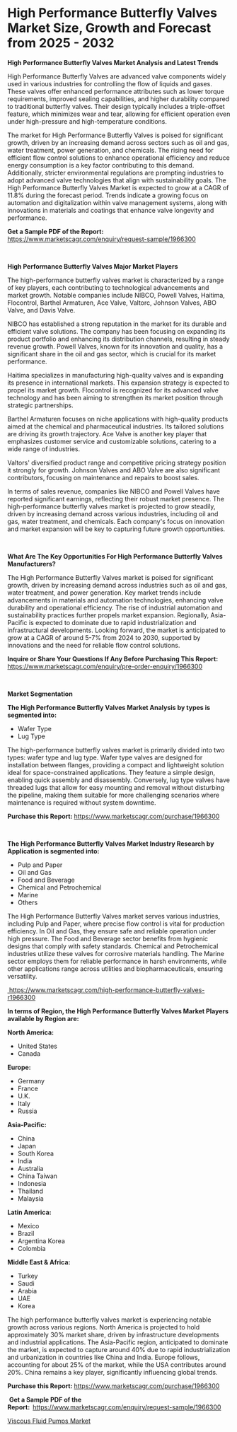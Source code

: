 <p><h1>High Performance Butterfly Valves Market Size, Growth and Forecast from 2025 - 2032</h1></p><p><strong>High Performance Butterfly Valves Market Analysis and Latest Trends</strong></p>
<p><p>High Performance Butterfly Valves are advanced valve components widely used in various industries for controlling the flow of liquids and gases. These valves offer enhanced performance attributes such as lower torque requirements, improved sealing capabilities, and higher durability compared to traditional butterfly valves. Their design typically includes a triple-offset feature, which minimizes wear and tear, allowing for efficient operation even under high-pressure and high-temperature conditions.</p><p>The market for High Performance Butterfly Valves is poised for significant growth, driven by an increasing demand across sectors such as oil and gas, water treatment, power generation, and chemicals. The rising need for efficient flow control solutions to enhance operational efficiency and reduce energy consumption is a key factor contributing to this demand. Additionally, stricter environmental regulations are prompting industries to adopt advanced valve technologies that align with sustainability goals. The High Performance Butterfly Valves Market is expected to grow at a CAGR of 11.8% during the forecast period. Trends indicate a growing focus on automation and digitalization within valve management systems, along with innovations in materials and coatings that enhance valve longevity and performance.</p></p>
<p><strong>Get a Sample PDF of the Report:&nbsp;</strong> <a href="https://www.marketscagr.com/enquiry/request-sample/1966300?utm_campaign=2465&utm_medium=2&utm_source=Github&utm_content=ia&utm_term=10042025&utm_id=high-performance-butterfly-valves">https://www.marketscagr.com/enquiry/request-sample/1966300</a></p>
<p>&nbsp;</p>
<p><strong>High Performance Butterfly Valves Major Market Players</strong></p>
<p><p>The high-performance butterfly valves market is characterized by a range of key players, each contributing to technological advancements and market growth. Notable companies include NIBCO, Powell Valves, Haitima, Flocontrol, Barthel Armaturen, Ace Valve, Valtorc, Johnson Valves, ABO Valve, and Davis Valve.</p><p>NIBCO has established a strong reputation in the market for its durable and efficient valve solutions. The company has been focusing on expanding its product portfolio and enhancing its distribution channels, resulting in steady revenue growth. Powell Valves, known for its innovation and quality, has a significant share in the oil and gas sector, which is crucial for its market performance.</p><p>Haitima specializes in manufacturing high-quality valves and is expanding its presence in international markets. This expansion strategy is expected to propel its market growth. Flocontrol is recognized for its advanced valve technology and has been aiming to strengthen its market position through strategic partnerships.</p><p>Barthel Armaturen focuses on niche applications with high-quality products aimed at the chemical and pharmaceutical industries. Its tailored solutions are driving its growth trajectory. Ace Valve is another key player that emphasizes customer service and customizable solutions, catering to a wide range of industries.</p><p>Valtors' diversified product range and competitive pricing strategy position it strongly for growth. Johnson Valves and ABO Valve are also significant contributors, focusing on maintenance and repairs to boost sales.</p><p>In terms of sales revenue, companies like NIBCO and Powell Valves have reported significant earnings, reflecting their robust market presence. The high-performance butterfly valves market is projected to grow steadily, driven by increasing demand across various industries, including oil and gas, water treatment, and chemicals. Each company's focus on innovation and market expansion will be key to capturing future growth opportunities.</p></p>
<p>&nbsp;</p>
<p><strong>What Are The Key Opportunities For High Performance Butterfly Valves Manufacturers?</strong></p>
<p><p>The High Performance Butterfly Valves market is poised for significant growth, driven by increasing demand across industries such as oil and gas, water treatment, and power generation. Key market trends include advancements in materials and automation technologies, enhancing valve durability and operational efficiency. The rise of industrial automation and sustainability practices further propels market expansion. Regionally, Asia-Pacific is expected to dominate due to rapid industrialization and infrastructural developments. Looking forward, the market is anticipated to grow at a CAGR of around 5-7% from 2024 to 2030, supported by innovations and the need for reliable flow control solutions.</p></p>
<p><strong>Inquire or Share Your Questions If Any Before Purchasing This Report:</strong> <a href="https://www.marketscagr.com/enquiry/pre-order-enquiry/1966300?utm_campaign=2465&utm_medium=2&utm_source=Github&utm_content=ia&utm_term=10042025&utm_id=high-performance-butterfly-valves">https://www.marketscagr.com/enquiry/pre-order-enquiry/1966300</a></p>
<p>&nbsp;</p>
<p><strong>Market Segmentation</strong></p>
<p><strong>The High Performance Butterfly Valves Market Analysis by types is segmented into:</strong></p>
<p><ul><li>Wafer Type</li><li>Lug Type</li></ul></p>
<p><p>The high-performance butterfly valves market is primarily divided into two types: wafer type and lug type. Wafer type valves are designed for installation between flanges, providing a compact and lightweight solution ideal for space-constrained applications. They feature a simple design, enabling quick assembly and disassembly. Conversely, lug type valves have threaded lugs that allow for easy mounting and removal without disturbing the pipeline, making them suitable for more challenging scenarios where maintenance is required without system downtime.</p></p>
<p><strong>Purchase this Report:&nbsp;</strong><a href="https://www.marketscagr.com/purchase/1966300?utm_campaign=2465&utm_medium=2&utm_source=Github&utm_content=ia&utm_term=10042025&utm_id=high-performance-butterfly-valves">https://www.marketscagr.com/purchase/1966300</a></p>
<p>&nbsp;</p>
<p><strong>The High Performance Butterfly Valves Market Industry Research by Application is segmented into:</strong></p>
<p><ul><li>Pulp and Paper</li><li>Oil and Gas</li><li>Food and Beverage</li><li>Chemical and Petrochemical</li><li>Marine</li><li>Others</li></ul></p>
<p><p>The High Performance Butterfly Valves market serves various industries, including Pulp and Paper, where precise flow control is vital for production efficiency. In Oil and Gas, they ensure safe and reliable operation under high pressure. The Food and Beverage sector benefits from hygienic designs that comply with safety standards. Chemical and Petrochemical industries utilize these valves for corrosive materials handling. The Marine sector employs them for reliable performance in harsh environments, while other applications range across utilities and biopharmaceuticals, ensuring versatility.</p></p>
<p><a href="https://www.marketscagr.com/high-performance-butterfly-valves-r1966300?utm_campaign=2465&utm_medium=2&utm_source=Github&utm_content=ia&utm_term=10042025&utm_id=high-performance-butterfly-valves">&nbsp;https://www.marketscagr.com/high-performance-butterfly-valves-r1966300</a></p>
<p><strong>In terms of Region, the High Performance Butterfly Valves Market Players available by Region are:</strong></p>
<p>
    <p> <strong> North America: </strong>
        <ul>
            <li>United States</li>
            <li>Canada</li>
        </ul>
        </p> 
    <p> <strong> Europe: </strong>
        <ul>
            <li>Germany</li>
            <li>France</li>
            <li>U.K.</li>
            <li>Italy</li>
            <li>Russia</li>
        </ul>
        </p> 
    <p> <strong> Asia-Pacific: </strong>
        <ul>
            <li>China</li>
            <li>Japan</li>
            <li>South Korea</li>
            <li>India</li>
            <li>Australia</li>
            <li>China Taiwan</li>
            <li>Indonesia</li>
            <li>Thailand</li>
            <li>Malaysia</li>
        </ul>
        </p> 
    <p> <strong> Latin America: </strong>
        <ul>
            <li>Mexico</li>
            <li>Brazil</li>
            <li>Argentina Korea</li>
            <li>Colombia</li>
        </ul>
        </p> 
    <p> <strong> Middle East & Africa: </strong>
        <ul>
            <li>Turkey</li>
            <li>Saudi</li>
            <li>Arabia</li>
            <li>UAE</li>
            <li>Korea</li>
        </ul>
    </p>
    </p>
<p><p>The high performance butterfly valves market is experiencing notable growth across various regions. North America is projected to hold approximately 30% market share, driven by infrastructure developments and industrial applications. The Asia-Pacific region, anticipated to dominate the market, is expected to capture around 40% due to rapid industrialization and urbanization in countries like China and India. Europe follows, accounting for about 25% of the market, while the USA contributes around 20%. China remains a key player, significantly influencing global trends.</p></p>
<p><strong>Purchase this Report: </strong><a href="https://www.marketscagr.com/purchase/1966300?utm_campaign=2465&utm_medium=2&utm_source=Github&utm_content=ia&utm_term=10042025&utm_id=high-performance-butterfly-valves">https://www.marketscagr.com/purchase/1966300</a></p>
<p>&nbsp;<strong>Get a Sample PDF of the Report:&nbsp;&nbsp;</strong><a href="https://www.marketscagr.com/enquiry/request-sample/1966300?utm_campaign=2465&utm_medium=2&utm_source=Github&utm_content=ia&utm_term=10042025&utm_id=high-performance-butterfly-valves">https://www.marketscagr.com/enquiry/request-sample/1966300</a></p>
<p><strong></strong></p>
<p><p><a href="https://github.com/vandelmanize/Market-Research-Report-List-1/blob/main/viscous-fluid-pumps-market.md?utm_campaign=2465&utm_medium=2&utm_source=Github&utm_content=ia&utm_term=10042025&utm_id=high-performance-butterfly-valves">Viscous Fluid Pumps Market</a></p></p>
